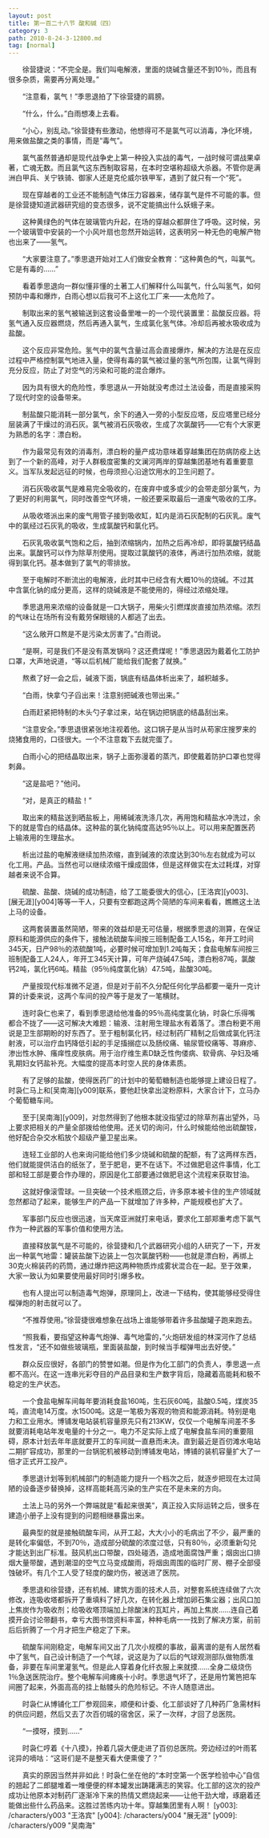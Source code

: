 ```yaml
---
layout: post
title: 第一百二十八节 酸和碱（四）
category: 3
path: 2010-8-24-3-12800.md
tag: [normal]
---
```


　　徐营捷说：“不完全是。我们叫电解液，里面的烧碱含量还不到10％，而且有很多杂质，需要再分离处理。”

　　“注意看，氯气！”季思退拍了下徐营捷的肩膀。

　　“什么，什么。”白雨想凑上去看。

　　“小心，别乱动。”徐营捷有些激动，他想得可不是氯气可以消毒，净化环境，用来做盐酸之类的事情，而是“毒气”。

　　氯气虽然普通却是现代战争史上第一种投入实战的毒气，一战时候可谓战果卓著，亡魂无数。而且氯气这东西制取容易，在本时空堪称超级大杀器。不管你是满洲白甲兵、关宁铁骑、御家人还是克伦威尔铁甲军，遇到了就只有一个“死”。

　　现在穿越者的工业还不能制造气体压力容器来，储存氯气是件不可能的事。但是徐营捷知道武器研究组的变态很多，说不定能搞出什么妖蛾子来。

　　这种黄绿色的气体在玻璃管内升起，在场的穿越众都屏住了呼吸。这时候，另一个玻璃管中安装的一个小风叶扇也忽然开始运转，这表明另一种无色的电解产物也出来了——氢气。

　　“大家要注意了。”季思退开始对工人们做安全教育：“这种黄色的气，叫氯气。它是有毒的……”

　　看着季思退向一群似懂非懂的土著工人们解释什么叫氯气，什么叫氢气，如何预防中毒和爆炸，白雨心想以后我可不上这化工厂来——太危险了。

　　制取出来的氢气被输送到这套设备里唯一的一个现代装置里：盐酸反应器。将氢气通入反应器燃烧，然后再通入氯气，生成氯化氢气体。冷却后再被水吸收成为盐酸。

　　这个反应非常危险。氢气中的氯气含量过高会直接爆炸，解决的方法是在反应过程中严格控制氯气地进入量，使得有毒的氯气被过量的氢气所包围，让氯气得到充分反应，防止了对空气的污染和可能的混合爆炸。

　　因为具有很大的危险性，季思退从一开始就没考虑过土法设备，而是直接采购了现代时空的设备带来。

　　制盐酸只能消耗一部分氯气，余下的通入一旁的小型反应塔，反应塔里已经分层装满了干燥过的消石灰。氯气被消石灰吸收，生成了次氯酸钙——它有个大家更为熟悉的名字：漂白粉。

　　作为最常见有效的消毒剂，漂白粉的量产成功意味着穿越集团在防病防疫上达到了一个新的高峰，对于人群极度密集的文澜河两岸的穿越集团基地有着重要意义。当军队发起远征的时候，也毋须担心沿途饮用水的卫生问题了。

　　消石灰吸收氯气是难易完全吸收的，在废弃中或多或少的会带走部分氯气，为了更好的利用氯气，同时改善空气环境，一般还要采取最后一道废气吸收的工序。

　　从吸收塔派出来的废气用管子接到吸收缸，缸内是消石灰配制的石灰乳。废气中的氯经过石灰乳的吸收，生成氯酸钙和氯化钙。

　　石灰乳吸收氯气饱和之后，抽到浓缩锅内，加热之后再冷却，即将氯酸钙结晶出来。氯酸钙可以作为除草剂使用。提取过氯酸钙的液体，再进行加热浓缩，就能得到氯化钙。基本做到了氯气的零排放。

　　至于电解时不断流出的电解液，此时其中已经含有大概10％的烧碱。不过其中含氯化钠的成分更高，这样的烧碱液是不能使用的，得经过浓缩处理。

　　季思退用来浓缩的设备就是一口大锅子，用柴火引燃煤炭直接加热浓缩。浓烈的气味让在场所有没有戴劳保眼镜的人都逃了出去。

　　“这么敞开口熬是不是污染太厉害了。”白雨说。

　　“是啊，可是我们不是没有蒸发锅吗？这还费煤呢！”季思退因为戴着化工防护口罩，大声地说道，“等以后机械厂能给我们配套了就换。”

　　熬煮了好一会之后，碱液下面，锅底有结晶体析出来了，越积越多。

　　“白雨，快拿勺子舀出来！注意别把碱液也带出来。”

　　白雨赶紧把特制的木头勺子拿过来，站在锅边把锅底的结晶刮出来。

　　“注意安全。”季思退很紧张地注视着他。这口锅子是从当时从苟家庄搜罗来的烧猪食用的，口径很大。一个不注意栽下去就完蛋了。

　　白雨小心的把结晶取出来，锅子上面弥漫着的蒸汽，即使戴着防护口罩也觉得刺鼻。

　　“这是盐吧？”他问。

　　“对，是真正的精盐！”

　　取出来的精盐送到晒盐板上，用稀碱液洗涤几次，再用饱和精盐水冲洗过，余下的就是雪白的结晶体。这种盐的氯化钠纯度高达95％以上。可以用来配置医药上输液用的生理盐水。

　　析出过盐的电解液继续加热浓缩，直到碱液的浓度达到30％左右就成为可以化工用。产品。当然也可以继续浓缩干燥成固体，但是这样做实在太过耗煤，对穿越者来说不合算。

　　硫酸、盐酸、烧碱的成功制造，给了工能委很大的信心，[王洛宾][y003]、[展无涯][y004]等等一干人，只要有空都跑这两个简陋的车间来看看，瞧瞧这土法上马的设备。

　　这两套装置虽然简陋，带来的效益却是无可估量，根据季思退的测算，在保证原料和能源供应的条件下，接触法硫酸车间按三班制配备工人15名，年开工时间345天，日产98％的浓硫酸1吨，必要时候可增加到1.2吨每天；食盐电解车间按三班制配备工人24人，年开工345天计算，可年产烧碱47.5吨，漂白粉87吨，氯酸钙2吨，氯化钙6吨。精盐（95％纯度氯化钠）47.5吨，盐酸30吨。

　　产量按现代标准微不足道，但是对于前不久分配任何化学品都要一毫升一克计算的计委来说，这两个车间的投产等于是发了一笔横财。

　　连时袅仁也来了，看到季思退给他准备的95％高纯度氯化钠，时袅仁乐得嘴都合不拢了——这可解决大难题：输液、注射用生理盐水有着落了。漂白粉更不用说是卫生部期盼的好东西了。至于粗制氯化钙，经过制药厂精制之后做成氯化钙注射液，可以治疗血钙降低引起的手足搐搦症以及肠绞痛、输尿管绞痛等、荨麻疹、渗出性水肿、瘙痒性皮肤病。用于治疗维生素D缺乏性佝偻病、软骨病、孕妇及哺乳期妇女钙盐补充。大幅度的提高本时空人民的身体素质。

　　有了足够的盐酸，使得医药厂的计划中的葡萄糖制造也能够提上建设日程了。时袅仁马上和[吴南海][y009]联系，要他赶快拿出淀粉原料，大家合计下，立马办个葡萄糖车间。

　　至于[吴南海][y009]，对忽然得到了他根本就没指望过的除草剂喜出望外，马上要求把相关的产量全部拨给他使用。还关切的询问，什么时候能给他出硫酸铵，他好配合杂交水稻放个超级产量卫星出来。

　　连轻工业部的人也来询问能给他们多少烧碱和硫酸的配额，有了这两样东西，他们就能提供洁白的纸张了，至于肥皂，更不在话下。不过做肥皂这件事情，化工部和轻工部是要合作办理的，原因是化工部要通过做肥皂这个流程来获取甘油。

　　这就好像滚雪球。一旦突破一个技术瓶颈之后，许多原本被卡住的生产领域就忽然都动了起来，能够生产的产品一下就增加了许多种，产能规模也扩大了。

　　军事部门反应也很迅速，当天席亚洲就打来电话，要求化工部郑重考虑下氯气作为一种武器的军事价值和使用方法。

　　直接释放氯气是不可能的，徐营捷和几个武器研究小组的人研究了一下，开发出一种氯气地雷：罐装盐酸下边装上一包次氯酸钙粉——也就是漂白粉，再绑上30克火棉装药的药筒，通过爆炸把这两种物质炸成雾状混合在一起。至于效果，大家一致认为如果要使用最好同时引爆多枚。

　　也有人提出可以制造毒气炮弹，原理同上，改进一下结构，使其能够经受得住榴弹炮的射击就可以了。

　　“不推荐使用。”徐营捷很难想象在战场上谁能够带着许多盐酸罐子跑来跑去。

　　“照我看，要指望这种毒气炮弹、毒气地雷的，”火炮研发组的林深河作了总结性发言，“还不如做些玻璃瓶，里面装盐酸，到时候当手榴弹甩出去好使。”

　　群众反应很好，各部门的赞誉如潮。但是作为化工部门的负责人，季思退一点都不高兴。在这一连串光彩夺目的产品目录和生产数字背后，隐藏着高能耗和极不稳定的生产状态。

　　一个食盐电解车间每年要消耗食盐160吨，生石灰60吨，盐酸0.5吨，煤炭35吨，直流电14万度。水1500吨。这是一笔极为客观的物资和能源消耗。特别是电力和工业用水。博铺发电站装机容量原先只有213KW，仅仅一个电解车间差不多就要消耗电站年发电量的十分之一。电力不足实际上成了电解食盐车间的重要阻碍，原本计划去年年底就要开工的车间就一直悬而未决。直到最近是百仞滩水电站二期扩容成功，那里的一台锅驼机被移动到博铺发电站，博铺的装机容量扩大了一倍才正式开工投产。

　　季思退计划等到机械部门的制造能力提升一个档次之后，就逐步把现在太过简陋的设备逐步替换掉，这样高能耗高污染的生产实在不是未来的方向。

　　土法上马的另外一个弊端就是“看起来很美”，真正投入实际运转之后，很多在建造小册子上没有提到的问题相继暴露出来。

　　最典型的就是接触硫酸车间，从开工起，大大小小的毛病出了不少，最严重的是转化率偏低，不到70％，造成部分硫酸的浓度过低，只有80％，必须重新勾兑才能达到出厂标准。鼓风机出口带酸，四处碰洒，造成地面腐蚀严重；烟囱出口排烟大量带酸，遇到潮湿的空气立马变成酸雨，将烟囱周围的临时厂房、棚子全部侵蚀破坏。有几个工人受了轻度的酸灼伤，被送进了医院。

　　季思退和徐营捷，还有机械、建筑方面的技术人员，对整套系统连续做了六次修改，连吸收塔都拆开了重填料了好几次，在转化器上增加卵石集尘器；出风口加上焦炭作为吸收剂；给吸收塔顶端加上除酸沫的瓦缸片，再加上焦炭……连自己着摸开会讨论带翻书，幸亏大图书馆资料丰富，种种毛病一一找到了解决方案，前前后后折腾了一个月才把生产稳定了下来。

　　硫酸车间刚稳定，电解车间又出了几次小规模的事故，最离谱的是有人居然看中了氢气，自己设计制造了一个气球，说这是为了以后的气球观测部队做物质准备，非要在车间里灌氢气。但是此人穿着身化纤衣服上来就摸……全身二级烧伤1％急送医院治疗。整个电解车间瘫痪十小时。季思退气坏了，还是用竹篱笆把车间圈了起来，外面高高的挂上骷髅头的危险标记。不许人随意进出。

　　时袅仁从博铺化工厂参观回来，顺便和计委、化工部谈好了几种药厂急需材料的供应问题，然后又去了次百仞城的宿舍区，采了一次样，才回了总医院。

　　“一摸呀，摸到……”

　　时袅仁哼着《十八摸》，拎着几袋大便走进了百仞总医院。旁边经过的叶雨茗诧异的嘀咕：“这哥们是不是整天看大便熏傻了？”

　　真实的原因当然并非如此！时袅仁坐在他的“本时空第一个医学检验中心”自信的翘起了二郎腿堆着一堆便便的样本罐发出踌躇满志的笑容。化工部的这次的投产成功让他原本对制药厂逐渐冷下来的热情又燃烧起来——让他干劲大增，琢磨着还能做出些什么药品来。这胜过苦练内功十年。穿越集团里有人啊！
[y003]: /characters/y003 "王洛宾"
[y004]: /characters/y004 "展无涯"
[y009]: /characters/y009 "吴南海"
